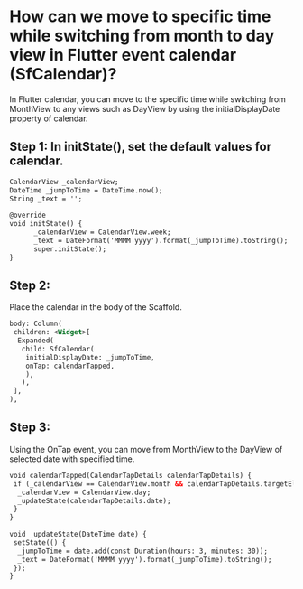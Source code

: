 # How can we move to specific time while switching from month to day view in Flutter event calendar (SfCalendar)?

In Flutter calendar, you can move to the specific time while switching from MonthView to any views such as DayView by using the initialDisplayDate property of calendar.

## Step 1: In initState(), set the default values for calendar.

```xml
CalendarView _calendarView;
DateTime _jumpToTime = DateTime.now();
String _text = '';
 
@override
void initState() {
      _calendarView = CalendarView.week;
      _text = DateFormat('MMMM yyyy').format(_jumpToTime).toString();
      super.initState();
}
``` 

## Step 2:
Place the calendar in the body of the Scaffold. 

```xml
body: Column(
 children: <Widget>[
  Expanded(
   child: SfCalendar(
    initialDisplayDate: _jumpToTime,
    onTap: calendarTapped,
    ),
   ), 
 ],
),
```
## Step 3:
Using the OnTap event, you can move from MonthView to the DayView of selected date with specified time.

```xml
void calendarTapped(CalendarTapDetails calendarTapDetails) {
 if (_calendarView == CalendarView.month && calendarTapDetails.targetElement == CalendarElement.calendarCell) {
  _calendarView = CalendarView.day;
  _updateState(calendarTapDetails.date);
 }
}
 
void _updateState(DateTime date) {
 setState(() {
  _jumpToTime = date.add(const Duration(hours: 3, minutes: 30));
  _text = DateFormat('MMMM yyyy').format(_jumpToTime).toString();
 });
}
```
